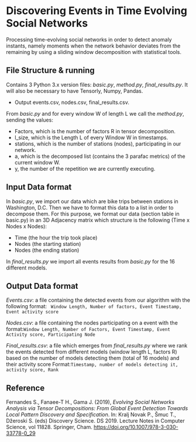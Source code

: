 # Discovering Events in Time Evolving Social Networks
Processing time-evolving social networks in order to detect anomaly instants, namely moments when the network behavior deviates from the remaining by using a sliding window decomposition with statistical tools.

## File Structure & running
Contains 3 Python 3.x version files: *basic.py*, *method.py*, *final_results.py*. It will also be necessary to have Tensorly, Numpy, Pandas.
- Output events.csv, nodes.csv, final_results.csv.

From *basic.py* and for every window W of length L we call the *method.py*, sending the values:
- Factors, which is the number of factors R in tensor decomposition.
- l_size, which is the Length L of every Window W in timestamps.
- stations, which is the number of stations (nodes), participating in our network.
- a, which is the decomposed list (contains the 3 parafac metrics) of the current window W.
- y, the number of the repetition we are currently executing.

## Input Data format

In *basic.py*, we import our data which are bike trips between stations in Washington, D.C.
Then we have to format this data to a list in order to decompose them. For this purpose, we format our data (section table in basic.py) in an 3D Adjacency matrix which structure is the following (Time x Nodes x Nodes):
 - Time (the hour the trip took place)
 - Nodes (the starting station)
 - Nodes (the ending station)

In *final_results.py* we import all events results from *basic.py* for the 16 different models.
 
## Output Data format
*Events.csv*: a file containing the detected events from our algorithm with the following format: ``` Window Length, Number of factors, Event Timestamp, Event activity score```

*Nodes.csv*: a file containing the nodes participating on a event with the format:```Window Length, Number of Factors, Event Timestamp, Event Activity score, Participating Node```

*Final_results.csv*: a file which emerges from *final_results.py* where we rank the events detected from different models (window length L, factors R) based on the number of models detecting them (total of 16 models) and their activity score Format:```Timestamp, number of models detecting it, activity score, Rank```

## Reference
Fernandes S., Fanaee-T H., Gama J. (2019), *Evolving Social Networks Analysis via Tensor Decompositions: From Global Event Detection Towards Local Pattern Discovery and Specification*. In: Kralj Novak P., Šmuc T., Džeroski S. (eds) Discovery Science. DS 2019. Lecture Notes in Computer Science, vol 11828. Springer, Cham. https://doi.org/10.1007/978-3-030-33778-0_29


